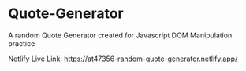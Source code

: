 # Quote-Generator
A random Quote Generator created for Javascript DOM Manipulation practice

Netlify Live Link: https://at47356-random-quote-generator.netlify.app/

